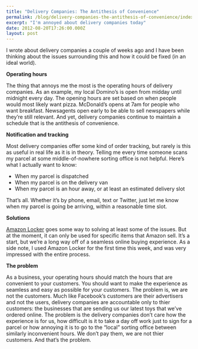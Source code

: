 ```yaml
---
title: "Delivery Companies: The Antithesis of Convenience"
permalink: /blog/delivery-companies-the-antithesis-of-convenience/index.html
excerpt: "I'm annoyed about delivery companies today"
date: 2012-08-20T17:26:00.000Z
layout: post
---
```


I wrote about delivery companies a couple of weeks ago and I have been thinking about the issues surrounding this and how it could be fixed (in an ideal world).

**Operating hours**

The thing that annoys me the most is the operating hours of delivery companies. As an example, my local Domino’s is open from midday until midnight every day. The opening hours are set based on when people would most likely want pizza. McDonald’s opens at 7am for people who want breakfast. Newsagents open early to be able to sell newspapers while they’re still relevant. And yet, delivery companies continue to maintain a schedule that is the antithesis of convenience. 

**Notification and tracking**

Most delivery companies offer some kind of order tracking, but rarely is this as useful in real life as it is in theory. Telling me every time someone scans my parcel at some middle-of-nowhere sorting office is not helpful. Here’s what I actually want to know:

  * When my parcel is dispatched
  * When my parcel is on the delivery van
  * When my parcel is an hour away, or at least an estimated delivery slot

That’s all. Whether it’s by phone, email, text or Twitter, just let me know when my parcel is going be arriving, within a reasonable time slot. 

**Solutions**

[Amazon Locker](http://www.amazon.co.uk/gp/help/customer/display.html?nodeId=200742950) goes some way to solving at least some of the issues. But at the moment, it can only be used for specific items that Amazon sell. It’s a start, but we’re a long way off of a seamless online buying experience. As a side note, I used Amazon Locker for the first time this week, and was very impressed with the entire process.

**The problem**

As a business, your operating hours should match the hours that are convenient to your customers. You should want to make the experience as seamless and easy as possible for your customers. The problem is, we are not the customers. Much like Facebook’s customers are their advertisers and not the users, delivery companies are accountable only to thier customers: the businesses that are sending us our latest toys that we’ve ordered online. The problem is the delivery companies don’t care how the experience is for us, how difficult is it to take a day off work just to sign for a parcel or how annoying it is to go to the “local” sorting office between similarly inconvenient hours. We don’t pay them, we are not thier customers. And that’s the problem.